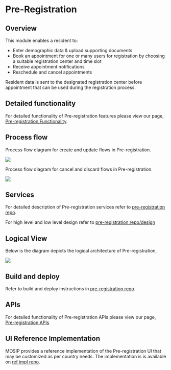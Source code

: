 # Pre-Registration

## Overview

This module enables a resident to:

* Enter demographic data & upload supporting documents
* Book an appointment for one or many users for registration by choosing a suitable registration center and time slot
* Receive appointment notifications
* Reschedule and cancel appointments

Resident data is sent to the designated registration center before appointment that can be used during the registration process.

## Detailed functionality

For detailed functionality of Pre-registration features please view our page, [Pre-registration Functionality](Pre-Registration-Functionality.md).

## Process flow

Process flow diagram for create and update flows in Pre-registration.

![](<\_images/pre\_registration/pre\_registration\_process\_flow-create\_or\_update\_applications (1) (1).png>)

Process flow diagram for cancel and discard flows in Pre-registration.

![](\_images/arch\_diagrams/pre\_registration\_process\_flow-cancel\_or\_discard\_applications.png)

## Services

For detailed description of Pre-registration services refer to [pre-registration repo](https://github.com/mosip/pre-registration).

For high level and low level design refer to [pre-registration repo/design](https://github.com/mosip/pre-registration/design)

## Logical View

Below is the diagram depicts the logical architecture of Pre-registration,

![](<\_images/pre\_registration/pre\_registration-logic\_architecture\_diagram (1) (1).png>)

## Build and deploy

Refer to build and deploy instructions in [pre-registration repo](https://github.com/mosip/pre-registration).

## APIs

For detailed functionality of Pre-registration APIs please view our page, [Pre-registration APIs](Pre-Registration-APIs.md)

## UI Reference Implementation

MOSIP provides a reference implementation of the Pre-registration UI that may be customized as per country needs. The implementation is is available on [ref impl repo](https://github.com/mosip/mosip-ref-impl).
